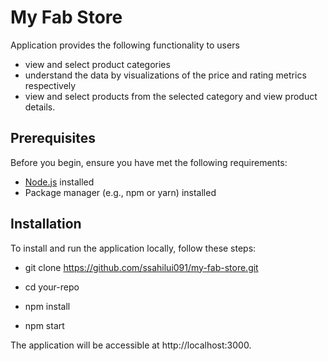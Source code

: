 # My Fab Store

Application provides the following functionality to users 
- view and select product categories
- understand the data by visualizations of the price and rating metrics respectively
- view and select products from the selected category and view product details.


## Prerequisites

Before you begin, ensure you have met the following requirements:

- [Node.js](https://nodejs.org/) installed
- Package manager (e.g., npm or yarn) installed

## Installation

To install and run the application locally, follow these steps:



 -   git clone https://github.com/ssahilui091/my-fab-store.git

 -   cd your-repo

 - npm install

- npm start


The application will be accessible at http://localhost:3000.
